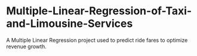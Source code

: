 # Multiple-Linear-Regression-of-Taxi-and-Limousine-Services
A Multiple Linear Regression project used to predict ride fares to optimize revenue growth.
